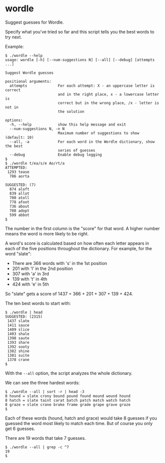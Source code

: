 # wordle

Suggest guesses for Wordle.

Specify what you've tried so far and this script tells you the best words to
try next.

Example:

```shell
$ ./wordle --help
usage: wordle [-h] [--num-suggestions N] [--all] [--debug] [attempts ...]

Suggest Wordle guesses

positional arguments:
  attempts              For each attempt: X - an uppercase letter is correct
                        and in the right place, x - a lowercase letter is
                        correct but in the wrong place, /x - letter is not in
                        the solution

options:
  -h, --help            show this help message and exit
  --num-suggestions N, -n N
                        Maximum number of suggestions to show (default: 10)
  --all, -a             For each word in the Wordle dictionary, show the best
                        series of guesses
  --debug               Enable debug logging
$
$ ./wordle t/ea/s/e Ao/rt/a
ATTEMPTED:
 1293 tease
  786 aorta

SUGGESTED: (7)
  874 aloft
  839 allot
  780 atoll
  778 afoot
  736 about
  708 adopt
  599 abbot
$
```

The number in the first column is the "score" for that word.
A higher number means the word is more likely to be right.

A word's score is calculated based on how often each letter appears in each of
the five positions throughout the dictionary.  For example, for the word
"slate":

- There are 366 words with 's' in the 1st position
- 201 with 'l' in the 2nd position
- 307 with 'a' in 3rd
- 139 with 't' in 4th
- 424 with 'e' in 5th

So "slate" gets a score of 1437 = 366 + 201 + 307 + 139 + 424.

The ten best words to start with:

```shell
$ ./wordle | head
SUGGESTED: (2315)
 1437 slate
 1411 sauce
 1409 slice
 1403 shale
 1398 saute
 1393 share
 1392 sooty
 1382 shine
 1381 suite
 1378 crane
$
```

With the `--all` option, the script analyzes the whole dictionary.

We can see the three hardest words:

```shell
$ ./wordle --all | sort -r | head -3
8 hound = slate crony bound pound found mound wound hound
8 hatch = slate taint carat batch patch match watch hatch
8 graze = slate crane brake frame grade grape grave graze
$
```

Each of these words (hound, hatch and grace) would take 8 guesses if you
guessed the word most likely to match each time.  But of course you only get 6
guesses.

There are 19 words that take 7 guesses.

```shell
$ ./wordle --all | grep -c ^7
19
$
```
